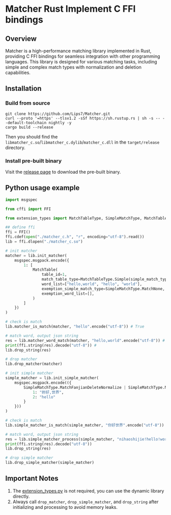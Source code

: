 # Matcher Rust Implement C FFI bindings

## Overview

Matcher is a high-performance matching library implemented in Rust, providing C FFI bindings for seamless integration with other programming languages. This library is designed for various matching tasks, including simple and complex match types with normalization and deletion capabilities.

## Installation

### Build from source
```shell
git clone https://github.com/Lips7/Matcher.git
curl --proto '=https' --tlsv1.2 -sSf https://sh.rustup.rs | sh -s -- --default-toolchain nightly -y
cargo build --release
```

Then you should find the `libmatcher_c.so`/`libmatcher_c.dylib`/`matcher_c.dll` in the `target/release` directory.

### Install pre-built binary
Visit the [release page](https://github.com/Lips7/Matcher/releases) to download the pre-built binary.

## Python usage example
```Python
import msgspec

from cffi import FFI

from extension_types import MatchTableType, SimpleMatchType, MatchTable

## define ffi
ffi = FFI()
ffi.cdef(open("./matcher_c.h", "r", encoding="utf-8").read())
lib = ffi.dlopen("./matcher_c.so")

# init matcher
matcher = lib.init_matcher(
    msgspec.msgpack.encode({
        1: [
            MatchTable(
                table_id=1,
                match_table_type=MatchTableType.Simple(simple_match_type=SimpleMatchType.MatchNone),
                word_list=["hello,world", "hello", "world"],
                exemption_simple_match_type=SimpleMatchType.MatchNone,
                exemption_word_list=[],
            )
        ]
    })
)

# check is match
lib.matcher_is_match(matcher, "hello".encode("utf-8")) # True

# match word, output json string
res = lib.matcher_word_match(matcher, "hello,world".encode("utf-8")) # {1:[{"table_id":1,"word":"hello"},{"table_id":1,"word":"hello,world"},{"table_id":1,"word":"world"}]"}
print(ffi.string(res).decode("utf-8")) #
lib.drop_string(res)

# drop matcher
lib.drop_matcher(matcher)

# init simple matcher
simple_matcher = lib.init_simple_matcher(
    msgspec.msgpack.encode(({
        SimpleMatchType.MatchFanjianDeleteNormalize | SimpleMatchType.MatchPinYinChar: {
            1: "妳好,世界",
            2: "hello"
        }
    }))
)

# check is match
lib.simple_matcher_is_match(simple_matcher, "你好世界".encode("utf-8")) # True

# match word, output json string
res = lib.simple_matcher_process(simple_matcher, "nihaoshijie!hello!world!".encode("utf-8")) # [{"word_id":1,"word":"妳好,世界"},{"word_id":2,"word":"hello"}]
print(ffi.string(res).decode("utf-8"))
lib.drop_string(res)

# drop simple matcher
lib.drop_simple_matcher(simple_matcher)
```

## Important Notes
1. The [extension_types.py](./extension_types.py) is not required, you can use the dynamic library directly.
2. Always call `drop_matcher`, `drop_simple_matcher`, and `drop_string` after initializing and processing to avoid memory leaks.